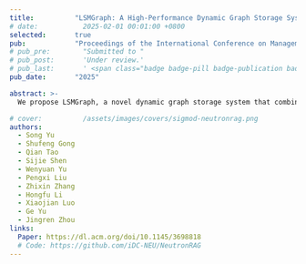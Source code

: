 ```yaml
---
title:          "LSMGraph: A High-Performance Dynamic Graph Storage System with Multi-level CSR"
# date:           2025-02-01 00:01:00 +0800
selected:       true
pub:            "Proceedings of the International Conference on Management of Data (SIGMOD)"
# pub_pre:        "Submitted to "
# pub_post:       'Under review.'
# pub_last:       ' <span class="badge badge-pill badge-publication badge-success">Spotlight</span>'
pub_date:       "2025"

abstract: >-
  We propose LSMGraph, a novel dynamic graph storage system that combines the write-friendly LSM-tree and the read-friendly CSR. It leverages the multi-level structure of LSM-trees to optimize write performance while utilizing the compact CSR structures embedded in the LSM-trees to boost read performance. LSMGraph uses a new memory structure, MemGraph, to efficiently cache graph updates and uses a multi-level index to speed up reads within the multi-level structure. Furthermore, LSMGraph incorporates a vertex-grained version control mechanism to mitigate the impact of LSM-tree compaction on read performance and ensure the correctness of concurrent read and write operations.

# cover:          /assets/images/covers/sigmod-neutronrag.png
authors:
  - Song Yu
  - Shufeng Gong
  - Qian Tao
  - Sijie Shen
  - Wenyuan Yu
  - Pengxi Liu
  - Zhixin Zhang
  - Hongfu Li
  - Xiaojian Luo
  - Ge Yu
  - Jingren Zhou
links:
  Paper: https://dl.acm.org/doi/10.1145/3698818
  # Code: https://github.com/iDC-NEU/NeutronRAG
---
```





